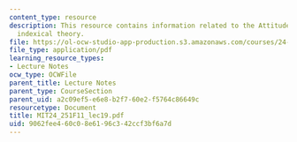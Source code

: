 ```yaml
---
content_type: resource
description: This resource contains information related to the Attitudes, the hidden
  indexical theory.
file: https://ol-ocw-studio-app-production.s3.amazonaws.com/courses/24-251-introduction-to-philosophy-of-language-fall-2011/9062fee460c08e6196c342ccf3bf6a7d_MIT24_251F11_lec19.pdf
file_type: application/pdf
learning_resource_types:
- Lecture Notes
ocw_type: OCWFile
parent_title: Lecture Notes
parent_type: CourseSection
parent_uid: a2c09ef5-e6e8-b2f7-60e2-f5764c86649c
resourcetype: Document
title: MIT24_251F11_lec19.pdf
uid: 9062fee4-60c0-8e61-96c3-42ccf3bf6a7d
---
```

